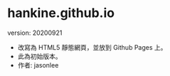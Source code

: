 # hankine.github.io

version: 20200921

* 改寫為 HTML5 靜態網頁，並放到 Github Pages 上。
* 此為初始版本。
* 作者: jasonlee
